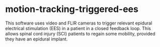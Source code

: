 # motion-tracking-triggered-ees
This software uses video and FLIR cameras to trigger relevant epidural electrical stimulation (EES) in a patient in a closed feedback loop. This allows spinal cord injury (SCI) patients to regain some mobility, provided they have an epidural implant.

